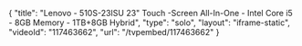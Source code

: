 {
    "title": "Lenovo - 510S-23ISU 23\" Touch -Screen All-In-One - Intel Core i5 - 8GB Memory - 1TB+8GB Hybrid",
    "type": "solo",
    "layout": "iframe-static",
    "videoId": "117463662",
    "url": "\/tvpembed\/117463662"
}